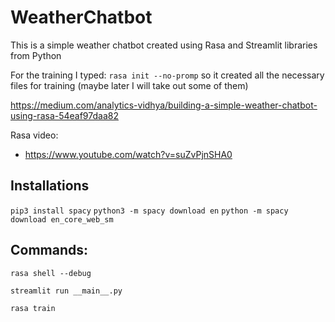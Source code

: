 # WeatherChatbot
This is a simple weather chatbot created using Rasa and Streamlit libraries from Python


For the training I typed: 
```rasa init --no-promp``` so it created all the necessary files for training (maybe later I will take out some of them)


https://medium.com/analytics-vidhya/building-a-simple-weather-chatbot-using-rasa-54eaf97daa82

Rasa video: 
- https://www.youtube.com/watch?v=suZvPjnSHA0

## Installations

```pip3 install spacy```
```python3 -m spacy download en```
```python -m spacy download en_core_web_sm```

## Commands: 
```rasa shell --debug```

```streamlit run __main__.py```

```rasa train```